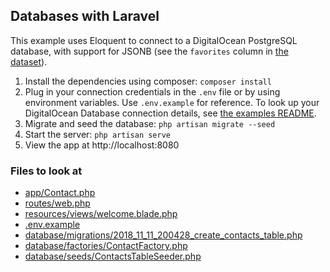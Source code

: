 ## Databases with Laravel

This example uses Eloquent to connect to a DigitalOcean PostgreSQL database, with support for JSONB (see the `favorites` column in [the dataset](../README.md#the-dataset)).

1. Install the dependencies using composer: `composer install`
2. Plug in your connection credentials in the `.env` file or by using environment variables. Use `.env.example` for reference. To look up your DigitalOcean Database connection details, see [the examples README](../README.md#database-credentials).
3. Migrate and seed the database: `php artisan migrate --seed`
4. Start the server: `php artisan serve`
5. View the app at http://localhost:8080

### Files to look at

* [app/Contact.php](./app/Contact.php)
* [routes/web.php](./routes/web.php)
* [resources/views/welcome.blade.php](./resources/views/welcome.blade.php)
* [.env.example](./.env.example)
* [database/migrations/2018_11_11_200428_create_contacts_table.php](./database/migrations/2018_11_11_200428_create_contacts_table.php)
* [database/factories/ContactFactory.php](./database/factories/ContactFactory.php)
* [database/seeds/ContactsTableSeeder.php](./database/seeds/ContactsTableSeeder.php)